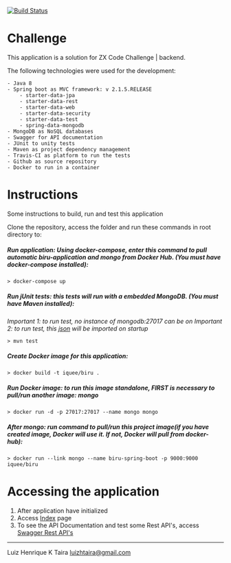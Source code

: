 [![Build Status](https://travis-ci.org/iquee/biru.svg?branch=master)](https://travis-ci.org/iquee/biru)

# Challenge
<p>This application is a solution for ZX Code Challenge | backend.</p>
<p>The following technologies were used for the development:</p>
 	
	- Java 8
	- Spring boot as MVC framework: v 2.1.5.RELEASE
		- starter-data-jpa
		- starter-data-rest
		- starter-data-web
		- starter-data-security
		- starter-data-test
		- spring-data-mongodb
	- MongoDB as NoSQL databases					
	- Swagger for API documentation
	- JUnit to unity tests
	- Maven as project dependency management
	- Travis-CI as platform to run the tests
	- Github as source repository
	- Docker to run in a container 

# Instructions
<p>Some instructions to build, run and test this application</p>
<p>Clone the repository, access the folder and run these commands in root directory to:</p>

##### Run application: Using docker-compose, enter this command to pull automatic biru-application and mongo from Docker Hub. <strong>(You must have docker-compose installed)</strong>:
	> docker-compose up

##### Run jUnit tests: this tests will run with a embedded MongoDB. <strong>(You must have Maven installed)</strong>:
<em>Important 1: to run test, no instance of mongodb:27017 can be on</em>
<em>Important 2: to run test, this [json](https://github.com/ZXVentures/code-challenge/blob/master/files/pdvs.json) will be imported on startup</em>

	> mvn test

##### Create Docker image for this application:
	> docker build -t iquee/biru .

##### Run Docker image: to run this image standalone, FIRST is necessary to pull/run another image: mongo
	> docker run -d -p 27017:27017 --name mongo mongo

##### After mongo: run command to pull/run this project image(if you have created image, Docker will use it. If not, Docker will pull from docker-hub):
	> docker run --link mongo --name biru-spring-boot -p 9000:9000 iquee/biru


# Accessing the application
1. After application have initialized
2. Access [Index](http://localhost:9000) page
3. To see the API Documentation and test some Rest API's, access [Swagger Rest API's](http://localhost:9000/swagger-ui.html)

___


Luiz Henrique K Taira
luizhtaira@gmail.com